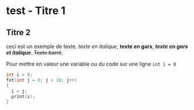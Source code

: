 # test - Titre 1

## Titre 2
ceci est un exemple de texte. *texte en italique*, **texte en gars**, ***texte en gars et italique***.
~~Texte barré~~.

Pour mettre en valeur une variable ou du code sur une ligne `int i = 0`

```C++
int i = 0;
fot(int j = 0; j < 10; j++)
{
  i = j;
  print(i);
}
```
